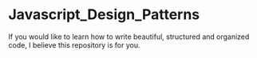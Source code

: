 # Javascript_Design_Patterns
If you would like to learn how to write beautiful, structured and organized code, I believe this repository is for  you.
